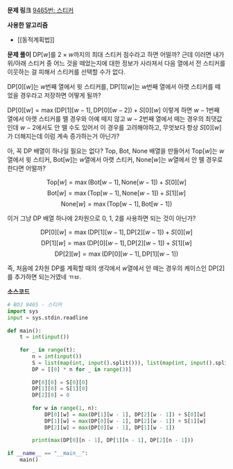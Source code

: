 **문제 링크**
[9465번: 스티커](https://www.acmicpc.net/problem/9465)

**사용한 알고리즘**
- [[동적계획법]]

**문제 풀이**
$\text{DP}[w]$를 $2 \times w$까지의 최대 스티커 점수라고 하면 어떨까? 근데 이러면 내가 위/아래 스티커 중 어느 것을 떼었는지에 대한 정보가 사라져서 다음 열에서 전 스티커를 이웃하는 걸 피해서 스티커를 선택할 수가 없다.

$\text{DP}[0][w]$는 $w$번째 열에서 윗 스티커를, $\text{DP}[1][w]$는 $w$번째 열에서 아랫 스티커를 떼었을 경우라고 저장하면 어떻게 될까?

$\text{DP}[0][w] = \max(\text{DP}[1][w-1],\, \text{DP}[0][w-2]) + S[0][w]$ 이렇게 하면 $w-1$번째 열에서 아랫 스티커를 뗄 경우와 아예 떼지 않고 $w-2$번째 열에서 떼는 경우의 최댓값인데 $w-2$에서도 안 뗄 수도 있어서 이 경우를 고려해야하고, 무엇보다 항상 $S[0][w]$가 더해지는데 이럼 계속 증가하는거 아닌가?

아, 꼭 $\text{DP}$ 배열이 하나일 필요는 없다? $\text{Top, Bot, None}$ 배열을 만들어서 $\text{Top}[w]$는 $w$열에서 윗 스티커, $\text{Bot}[w]$는 $w$열에서 아랫 스티커, $\text{None}[w]$는 $w$열에서 안 뗄 경우로 한다면 어떨까?

$$\text{Top}[w]=\max(\text{Bot}[w - 1],\, \text{None}[w - 1]) + S[0][w]$$
$$\text{Bot}[w]=\max(\text{Top}[w - 1],\, \text{None}[w - 1]) + S[1][w]$$
$$\text{None}[w]=\max(\text{Top}[w - 1],\,\text{Bot}[w - 1])$$

이거 그냥 DP 배열 하나에 2차원으로 0, 1, 2를 사용하면 되는 것이 아닌가?

$$\text{DP}[0][w]=\max(\text{DP}[1][w - 1],\, \text{DP}[2][w - 1]) + S[0][w]$$
$$\text{DP}[1][w]=\max(\text{DP}[0][w - 1],\, \text{DP}[2][w - 1]) + S[1][w]$$
$$\text{DP}[2][w]=\max(\text{DP}[0][w - 1],\, \text{DP}[1][w - 1])$$

즉, 처음에 2차원 DP를 계획할 때의 생각에서 $w$열에서 안 떼는 경우의 케이스인 $\text{DP}[2]$를 추가하면 되는거였네 ㄲㅂ.

**소스코드**
```python
# BOJ 9465 - 스티커  
import sys  
input = sys.stdin.readline  
  
def main():  
    t = int(input())  
  
    for _ in range(t):  
        n = int(input())  
        S = list(map(int, input().split())), list(map(int, input().split()))  
        DP = [[0] * n for _ in range(3)]  
  
        DP[0][0] = S[0][0]  
        DP[1][0] = S[1][0]  
        DP[2][0] = 0  
  
        for w in range(1, n):  
            DP[0][w] = max(DP[1][w - 1], DP[2][w - 1]) + S[0][w]  
            DP[1][w] = max(DP[0][w - 1], DP[2][w - 1]) + S[1][w]  
            DP[2][w] = max(DP[0][w - 1], DP[1][w - 1])  
  
        print(max(DP[0][n - 1], DP[1][n - 1], DP[2][n - 1]))  
  
if __name__ == "__main__":  
    main()
```

